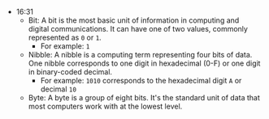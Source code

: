 - 16:31
	- Bit: A bit is the most basic unit of information in computing and digital communications. It can have one of two values, commonly represented as `0` or `1`.
		- For example: `1`
	- Nibble: A nibble is a computing term representing four bits of data. One nibble corresponds to one digit in hexadecimal (0-F) or one digit in binary-coded decimal.
		- For example: `1010` corresponds to the hexadecimal digit `A` or decimal `10`
	- Byte: A byte is a group of eight bits. It's the standard unit of data that most computers work with at the lowest level.